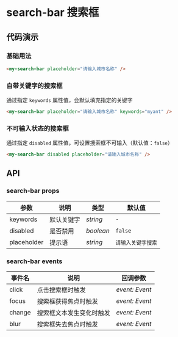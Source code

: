 # search-bar 搜索框

## 代码演示

### 基础用法

```html
<my-search-bar placeholder="请输入城市名称" />
```

### 自带关键字的搜索框

通过指定 `keywords` 属性值，会默认填充指定的关键字

```html
<my-search-bar placeholder="请输入城市名称" keywords="myant" />
```

### 不可输入状态的搜索框

通过指定 `disabled` 属性值，可设置搜索框不可输入（默认值：`false`）

```html
<my-search-bar disabled placeholder="请输入城市名称" />
```

## API

### search-bar props

| 参数        | 说明       | 类型      | 默认值             |
| ----------- | ---------- | --------- | ------------------ |
| keywords    | 默认关键字 | _string_  | `-`                |
| disabled    | 是否禁用   | _boolean_ | `false`            |
| placeholder | 提示语     | _string_  | `请输入关键字搜索` |

### search-bar events

| 事件名 | 说明                     | 回调参数       |
| ------ | ------------------------ | -------------- |
| click  | 点击搜索框时触发         | _event: Event_ |
| focus  | 搜索框获得焦点时触发     | _event: Event_ |
| change | 搜索框文本发生变化时触发 | _event: Event_ |
| blur   | 搜索框失去焦点时触发     | _event: Event_ |
